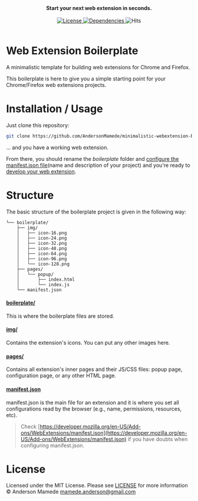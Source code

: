 <div align="center">
  <strong>Start your next web extension in seconds.</strong>
  <br /><br />
  <a href="https://github.com/AndersonMamede/web-extension-boilerplate/blob/master/LICENSE">
    <img src="https://img.shields.io/badge/license-MIT%20License-blue.svg" alt="License"/>
  </a>
  <a href="https://github.com/AndersonMamede/web-extension-boilerplate/">
    <img src="https://img.shields.io/badge/dependencies-none-orange.svg" alt="Dependencies"/>
  </a>
  <img src="http://hits.dwyl.io/AndersonMamede/minimalistic-webextension-boilerplate.svg" alt="Hits"/>
</div>

<br />

# Web Extension Boilerplate
A minimalistic template for building web extensions for Chrome and Firefox.

This boilerplate is here to give you a simple starting point for your Chrome/Firefox web extensions projects.

# Installation / Usage

Just clone this repository:

```sh
git clone https://github.com/AndersonMamede/minimalistic-webextension-boilerplate.git
```

... and you have a working web extension.

From there, you should rename the *boilerplate* folder and [configure the manifest.json file](https://developer.mozilla.org/en-US/Add-ons/WebExtensions/manifest.json)(name and description of your project) and you're ready to [develop your web extension](https://developer.mozilla.org/en-US/Add-ons/WebExtensions).

# Structure

The basic structure of the boilerplate project is given in the following way:

```
└── boilerplate/
    ├── img/
    │   ├── icon-16.png
    │   ├── icon-24.png
    │   ├── icon-32.png
    │   ├── icon-48.png
    │   ├── icon-64.png
    │   ├── icon-96.png
    │   └── icon-128.png
    ├── pages/
    │   └── popup/
    │       ├── index.html
    │       └── index.js
    └── manifest.json
```

#### [boilerplate/](boilerplate)

This is where the boilerplate files are stored.

#### [img/](boilerplate/img)

Contains the extension's icons. You can put any other images here.

#### [pages/](boilerplate/pages)

Contains all extension's inner pages and their JS/CSS files: popup page, configuration page, or any other HTML page.

#### [manifest.json](boilerplate/manifest.json)

manifest.json is the main file for an extension and it is where you set all configurations read by the browser (e.g., name, permissions, resources, etc).

> Check [https://developer.mozilla.org/en-US/Add-ons/WebExtensions/manifest.json](https://developer.mozilla.org/en-US/Add-ons/WebExtensions/manifest.json) if you have doubts when configuring manifest.json.

# License

Licensed under the MIT License. Please see [LICENSE](LICENSE) for more information © Anderson Mamede <mamede.anderson@gmail.com>
